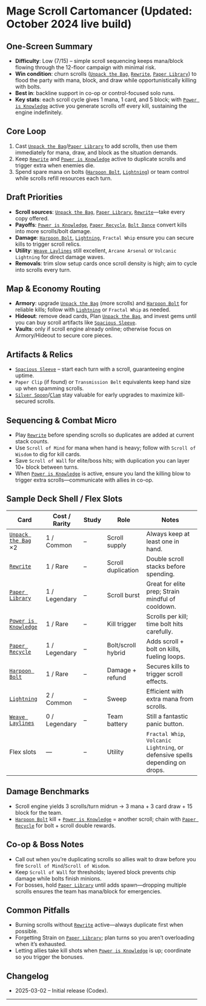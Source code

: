 # Mage Scroll Cartomancer (Updated: October 2024 live build)

## One-Screen Summary
- **Difficulty**: Low (7/15) – simple scroll sequencing keeps mana/block flowing through the 12-floor campaign with minimal risk.
- **Win condition**: churn scrolls ([`Unpack the Bag`][card-unpack-the-bag], [`Rewrite`][card-rewrite], [`Paper Library`][card-paper-library]) to flood the party with mana, block, and draw while opportunistically killing with bolts.
- **Best in**: backline support in co-op or control-focused solo runs.
- **Key stats**: each scroll cycle gives 1 mana, 1 card, and 5 block; with [`Power is Knowledge`][card-power-is-knowledge] active you generate scrolls off every kill, sustaining the engine indefinitely.

## Core Loop
1. Cast [`Unpack the Bag`][card-unpack-the-bag]/[`Paper Library`][card-paper-library] to add scrolls, then use them immediately for mana, draw, and block as the situation demands.
2. Keep [`Rewrite`][card-rewrite] and [`Power is Knowledge`][card-power-is-knowledge] active to duplicate scrolls and trigger extra when enemies die.
3. Spend spare mana on bolts ([`Harpoon Bolt`][card-harpoon-bolt], [`Lightning`][card-lightning]) or team control while scrolls refill resources each turn.

## Draft Priorities
- **Scroll sources**: [`Unpack the Bag`][card-unpack-the-bag], [`Paper Library`][card-paper-library], [`Rewrite`][card-rewrite]—take every copy offered.
- **Payoffs**: [`Power is Knowledge`][card-power-is-knowledge], [`Paper Recycle`][card-paper-recycle], [`Bolt Dance`][card-bolt-dance] convert kills into more scrolls/bolt damage.
- **Damage**: [`Harpoon Bolt`][card-harpoon-bolt], [`Lightning`][card-lightning], `Fractal Whip` ensure you can secure kills to trigger scroll relics.
- **Utility**: [`Weave Laylines`][card-weave-laylines] still excellent, `Arcane Arsenal` or `Volcanic Lightning` for direct damage waves.
- **Removals**: trim slow setup cards once scroll density is high; aim to cycle into scrolls every turn.

## Map & Economy Routing
- **Armory**: upgrade [`Unpack the Bag`][card-unpack-the-bag] (more scrolls) and [`Harpoon Bolt`][card-harpoon-bolt] for reliable kills; follow with [`Lightning`][card-lightning] or `Fractal Whip` as needed.
- **Hideout**: remove dead cards, Plan [`Unpack the Bag`][card-unpack-the-bag], and invest gems until you can buy scroll artifacts like [`Spacious Sleeve`][card-spacious-sleeve].
- **Vaults**: only if scroll engine already online; otherwise focus on Armory/Hideout to secure core pieces.

## Artifacts & Relics
- [`Spacious Sleeve`][card-spacious-sleeve] – start each turn with a scroll, guaranteeing engine uptime.
- `Paper Clip` (if found) or `Transmission Belt` equivalents keep hand size up when spamming scrolls.
- [`Silver Spoon`][card-silver-spoon]/[`Clam`][card-clam] stay valuable for early upgrades to maximize kill-secured scrolls.

## Sequencing & Combat Micro
- Play [`Rewrite`][card-rewrite] before spending scrolls so duplicates are added at current stack counts.
- Use `Scroll of Mind` for mana when hand is heavy; follow with `Scroll of Wisdom` to dig for kill cards.
- Save `Scroll of Wall` for elite/boss hits; with duplication you can layer 10+ block between turns.
- When [`Power is Knowledge`][card-power-is-knowledge] is active, ensure you land the killing blow to trigger extra scrolls—communicate with allies in co-op.

## Sample Deck Shell / Flex Slots
| Card | Cost / Rarity | Study | Role | Notes |
| --- | --- | --- | --- | --- |
| [`Unpack the Bag`][card-unpack-the-bag] ×2 | 1 / Common | – | Scroll supply | Always keep at least one in hand.
| [`Rewrite`][card-rewrite] | 1 / Rare | – | Scroll duplication | Double scroll stacks before spending.
| [`Paper Library`][card-paper-library] | 1 / Legendary | – | Scroll burst | Great for elite prep; Strain mindful of cooldown.
| [`Power is Knowledge`][card-power-is-knowledge] | 1 / Rare | – | Kill trigger | Scrolls per kill; time bolt hits carefully.
| [`Paper Recycle`][card-paper-recycle] | 1 / Legendary | – | Bolt/scroll hybrid | Adds scroll + bolt on kills, fueling loops.
| [`Harpoon Bolt`][card-harpoon-bolt] | 1 / Rare | – | Damage + refund | Secures kills to trigger scroll effects.
| [`Lightning`][card-lightning] | 2 / Common | – | Sweep | Efficient with extra mana from scrolls.
| [`Weave Laylines`][card-weave-laylines] | 0 / Legendary | – | Team battery | Still a fantastic panic button.
| Flex slots | — | – | Utility | `Fractal Whip`, `Volcanic Lightning`, or defensive spells depending on drops.

## Damage Benchmarks
- Scroll engine yields 3 scrolls/turn midrun → 3 mana + 3 card draw + 15 block for the team.
- [`Harpoon Bolt`][card-harpoon-bolt] kill + [`Power is Knowledge`][card-power-is-knowledge] = another scroll; chain with [`Paper Recycle`][card-paper-recycle] for bolt + scroll double rewards.

## Co-op & Boss Notes
- Call out when you’re duplicating scrolls so allies wait to draw before you fire `Scroll of Mind`/`Scroll of Wisdom`.
- Keep `Scroll of Wall` for thresholds; layered block prevents chip damage while bolts finish minions.
- For bosses, hold [`Paper Library`][card-paper-library] until adds spawn—dropping multiple scrolls ensures the team has mana/block for emergencies.

## Common Pitfalls
- Burning scrolls without [`Rewrite`][card-rewrite] active—always duplicate first when possible.
- Forgetting Strain on [`Paper Library`][card-paper-library]; plan turns so you aren’t overloading when it’s exhausted.
- Letting allies take kill shots when [`Power is Knowledge`][card-power-is-knowledge] is up; coordinate so you trigger the bonuses.

## Changelog
- 2025-03-02 – Initial release (Codex).

---

[card-unpack-the-bag]: https://hellcard.fandom.com/wiki/Unpack_the_Bag "Unpack the Bag | Hellcard Wiki"
[card-rewrite]: https://hellcard.fandom.com/wiki/Rewrite "Rewrite | Hellcard Wiki"
[card-paper-library]: https://hellcard.fandom.com/wiki/Paper_Library "Paper Library | Hellcard Wiki"
[card-power-is-knowledge]: https://hellcard.fandom.com/wiki/Power_is_Knowledge "Power is Knowledge | Hellcard Wiki"
[card-paper-recycle]: https://hellcard.fandom.com/wiki/Paper_Recycle "Paper Recycle | Hellcard Wiki"
[card-bolt-dance]: https://hellcard.fandom.com/wiki/Bolt_Dance "Bolt Dance | Hellcard Wiki"
[card-harpoon-bolt]: https://hellcard.fandom.com/wiki/Harpoon_Bolt "Harpoon Bolt | Hellcard Wiki"
[card-lightning]: https://hellcard.fandom.com/wiki/Lightning "Lightning | Hellcard Wiki"
[card-weave-laylines]: https://hellcard.fandom.com/wiki/Weave_Laylines "Weave Laylines | Hellcard Wiki"
[card-locations]: https://hellcard.fandom.com/wiki/Locations "Locations | Hellcard Wiki"
[card-spacious-sleeve]: https://hellcard.fandom.com/wiki/Spacious_Sleeve "Spacious Sleeve | Hellcard Wiki"
[card-silver-spoon]: https://hellcard.fandom.com/wiki/Silver_Spoon "Silver Spoon | Hellcard Wiki"
[card-clam]: https://hellcard.fandom.com/wiki/Clam "Clam | Hellcard Wiki"
